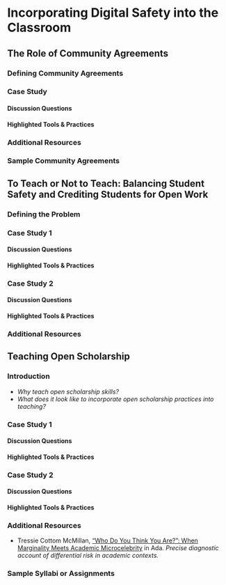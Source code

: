 # Incorporating Digital Safety into the Classroom

## The Role of Community Agreements

### Defining Community Agreements

### Case Study
#### Discussion Questions
#### Highlighted Tools & Practices

### Additional Resources

### Sample Community Agreements

## To Teach or Not to Teach: Balancing Student Safety and Crediting Students for Open Work

###  Defining the Problem

### Case Study 1
#### Discussion Questions
#### Highlighted Tools & Practices

### Case Study 2
#### Discussion Questions
#### Highlighted Tools & Practices

### Additional Resources

## Teaching Open Scholarship

### Introduction
* *Why teach open scholarship skills?*
* *What does it look like to incorporate open scholarship practices into teaching?*

### Case Study 1
#### Discussion Questions
#### Highlighted Tools & Practices

### Case Study 2
#### Discussion Questions
#### Highlighted Tools & Practices

### Additional Resources
* Tressie Cottom McMillan, [“Who Do You Think You Are?”: When Marginality Meets Academic Microcelebrity](https://adanewmedia.org/2015/04/issue7-mcmillancottom/) in Ada. 
*Precise diagnostic account of differential risk in academic contexts.*



### Sample Syllabi or Assignments
